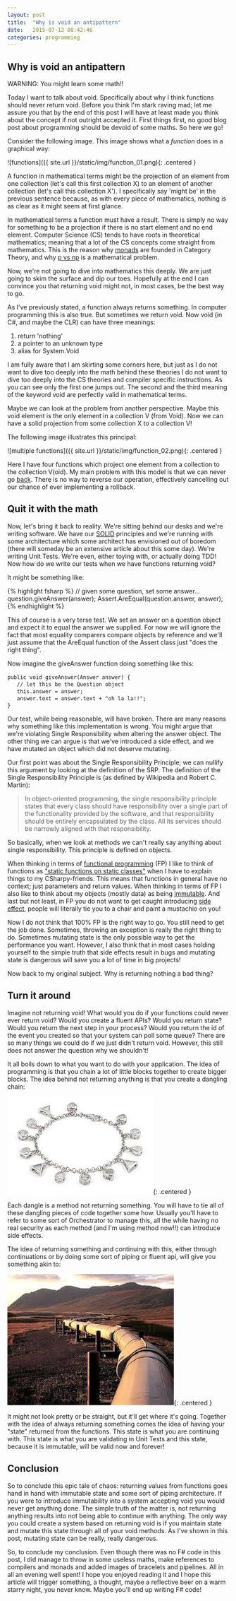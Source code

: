 ```yaml
---
layout: post
title:  "Why is void an antipattern"
date:   2015-07-12 08:42:46
categories: programming
---
```

## Why is void an antipattern

WARNING: You might learn some math!!

Today I want to talk about void. Specifically about why I think functions should never return void. Before 
you think I'm stark raving mad; let me assure you that by the end of this post I will have at least made you 
think about the concept if not outright accepted it. First things first, no good blog post about programming 
should be devoid of some maths. So here we go! 

Consider the following image. This image shows  what a *function* does in a graphical way:

![functions]({{ site.url }}/static/img/function_01.png){: .centered }

A function in mathematical terms might be the projection of an element from one collection (let's call this 
first collection X) to an element of another collection (let's call this collection X'). I specifically 
say 'might be' in the previous sentence because, as with every piece of mathematics, nothing is as clear as 
it might seem at first glance.

In mathematical terms a function must have a result. There is simply no way for something to be a projection 
if there is no start element and no end element. Computer Science (CS) tends to have roots in theoretical 
mathematics; meaning that a lot of the CS concepts come straight from mathematics. This is the reason why 
[monads](https://en.wikipedia.org/wiki/Monad_(category_theory)) are founded in Category Theory, and why 
[p vs np](https://en.wikipedia.org/wiki/P_versus_NP_problem) is a mathematical problem.

Now, we're not going to dive into mathematics this deeply. We are just going to skim the surface and dip our 
toes. Hopefully at the end I can convince you that returning void might not, in most cases, be the best way to go. 

As I've previously stated, a function always returns something. In computer programming this is also true. But 
sometimes we return void. Now void (in C#, and maybe the CLR) can have three meanings:

1. return 'nothing'
2. a pointer to an unknown type
3. alias for System.Void

I am fully aware that I am skirting some corners here, but just as I do not want to dive too deeply into the 
math behind these theories I do not want to dive too deeply into the CS theories and compiler specific 
instructions. As you can see only the first one jumps out. The second and the third meaning of the keyword void 
are perfectly valid in mathematical terms. 

Maybe we can look at the problem from another perspective. Maybe this void element is the only element in a 
collection V (from Void). Now we can have a solid projection from some collection X to a collection V!

The following image illustrates this principal:

![multiple functions]({{ site.url }}/static/img/function_02.png){: .centered }

Here I have four functions which project one element from a collection to the collection V(oid). My main problem 
with this model is that we can never go [back](https://en.wikipedia.org/wiki/Bijection). There is no way to reverse 
our operation, effectively cancelling out our chance of ever implementing a rollback.


## Quit it with the math

Now, let's bring it back to reality. We're sitting behind our desks and we're writing software. We have our 
[SOLID](https://en.wikipedia.org/wiki/SOLID_%28object-oriented_design%29)
principles and we're running with some architecture which some architect has envisioned out of boredom (there will 
someday be an extensive article about this some day). We're writing Unit Tests. We're even, either toying with, or 
actually doing TDD! Now how do we write our tests when we have functions returning void?

It might be something like:

{% highlight fsharp %}
// given some question, set some answer...
question.giveAnswer(answer);
Assert.AreEqual(question.answer, answer);
{% endhighlight %}

This of course is a very terse test. We set an answer on a question object and expect it to equal the answer we 
supplied. For now we will ignore the fact that most equality comparers compare objects by reference and we'll 
just assume that the AreEqual function of the Assert class just "does the right thing".

Now imagine the giveAnswer function doing something like this:

    public void giveAnswer(Answer answer) {
       // let this be the Question object
       this.answer = answer;
       answer.text = answer.text + "oh la la!!";
    }

Our test, while being reasonable, will have broken. There are many reasons why something like this implementation 
is wrong. You might argue that we're violating Single Responsibility when altering the answer object. The other 
thing we can argue is that we've introduced a side effect, and we have mutated an object which did not deserve 
mutating. 

Our first point was about the Single Responsibility Principle; we can nullify this argument by looking at the 
definition of the SRP. The definition of the Single Responsibility Principle is (as defined by Wikipedia and 
Robert C. Martin):

> In object-oriented programming, the single responsibility principle states that every class should have 
  responsibility over a single part of the functionality provided by the software, and that responsibility 
  should be entirely encapsulated by the class. All its services should be narrowly aligned with that responsibility.

So basically, when we look at methods we can't really say anything about single responsibility. This principle 
is defined on objects. 

When thinking in terms of [functional programming](https://en.wikipedia.org/wiki/Functional_programming) (FP) I 
like to think of functions as 
["static functions on static classes"](http://stackoverflow.com/questions/155609/difference-between-a-method-and-a-function) 
when I have to explain things to my CSharpy-friends. This means that functions in general have no context; 
just parameters and return values. When thinking in terms of FP I also like to think about my objects (mostly data) 
as being [immutable](https://en.wikipedia.org/wiki/Immutable_object).  And last but not least, in FP you do not 
want to get caught introducing [side effect](https://en.wikipedia.org/wiki/Side_effect_%28computer_science%29), people will 
literally tie you to a chair and paint a mustachio on you! 

Now I do not think that 100% FP is the right way to go. You still need to get the job done. Sometimes, throwing an 
exception is really the right thing to do. Sometimes mutating state is the only possible way to get the performance 
you want. However, I also think that in most cases holding yourself to the simple truth that side effects result in 
bugs and mutating state is dangerous will save you a lot of time in big projects!

Now back to my original subject. Why is returning nothing a bad thing? 

## Turn it around

Imagine not returning void! What would you do if your functions could never ever return void? Would you create a 
fluent APIs? Would you return state? Would you return the next step in your process? Would you return the id of 
the event you created so that your system can poll some queue? There are so many things we could do if we just 
didn't return void. However, this still does not answer the question why we shouldn't! 

It all boils down to what you want to do with your application. The idea of programming is that you chain a lot 
of little blocks together to create bigger blocks. The idea behind not returning anything is that you create a 
dangling chain:

![dangeling chain](/static/img/dangeling_chain.jpg){: .centered }

Each dangle is a method not returning something. You will have to tie all of these dangling pieces of code 
together some how. Usually you'll have to refer to some sort of Orchestrator to manage this, all the while having 
no real security as each method (and I'm using method now!!) can introduce side effects. 

The idea of returning something and continuing with this, either through continuations or by doing some sort of 
piping or fluent api, will give you something akin to:

![pipe line](/static/img/pipe_line.jpeg){: .centered }

It might not look pretty or be straight, but it'll get where it's going. Together with the idea of always returning 
something comes the idea of having your "state" returned from the functions. This state is what you are continuing 
with. This state is what you are validating in Unit Tests and this state, because it is immutable, will be valid now 
and forever!

## Conclusion

So to conclude this epic tale of chaos: returning values from functions goes hand in hand with immutable state and 
some sort of piping architecture. If you were to introduce immutability into a system accepting void you would never 
get anything done. The simple truth of the matter is, not returning anything results into not being able to continue 
with anything. The only way you could create a system based on returning void is if you maintain state and mutate 
this state through all of your void methods. As I've shown in this post, mutating state can be really, really 
dangerous.

So, to conclude my conclusion. Even though there was no F# code in this post, I did manage to throw in some useless 
maths, make references to compilers and monads and added images of bracelets and pipelines. All in all an evening 
well spent! I hope you enjoyed reading it and I hope this article will trigger something, a thought, maybe a 
reflective beer on a warm starry night, you never know. Maybe you'll end up writing F# code!

